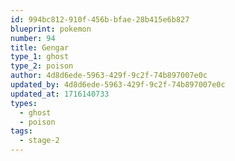 ```yaml
---
id: 994bc812-910f-456b-bfae-28b415e6b827
blueprint: pokemon
number: 94
title: Gengar
type_1: ghost
type_2: poison
author: 4d8d6ede-5963-429f-9c2f-74b897007e0c
updated_by: 4d8d6ede-5963-429f-9c2f-74b897007e0c
updated_at: 1716140733
types:
  - ghost
  - poison
tags:
  - stage-2
---
```

